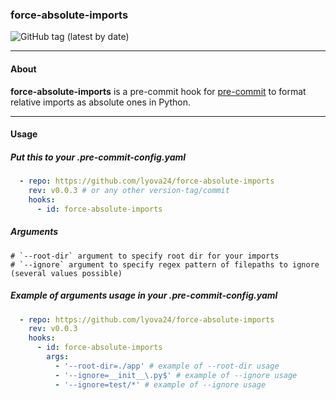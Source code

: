 ### force-absolute-imports
![GitHub tag (latest by date)](https://img.shields.io/github/v/tag/lyova24/force-absolute-imports)

----

#### About
**force-absolute-imports** is a pre-commit hook for [pre-commit](https://github.com/pre-commit/pre-commit) to format relative imports as absolute ones in Python.

----

#### Usage
##### Put this to your .pre-commit-config.yaml
```yaml
  - repo: https://github.com/lyova24/force-absolute-imports
    rev: v0.0.3 # or any other version-tag/commit
    hooks:
      - id: force-absolute-imports
```

##### Arguments
```shell
# `--root-dir` argument to specify root dir for your imports
# `--ignore` argument to specify regex pattern of filepaths to ignore  (several values possible)
```

##### Example of arguments usage in your .pre-commit-config.yaml
```yaml
  - repo: https://github.com/lyova24/force-absolute-imports
    rev: v0.0.3
    hooks:
      - id: force-absolute-imports
        args:
          - '--root-dir=./app' # example of --root-dir usage
          - '--ignore=__init__\.py$' # example of --ignore usage
          - '--ignore=test/*' # example of --ignore usage
```
